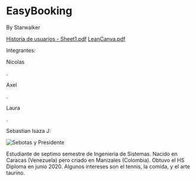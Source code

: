 # EasyBooking
By Starwalker

[Historia de usuarios - Sheet1.pdf](https://github.com/Intro-CompuMovil/EasyBooking/files/14240234/Historia.de.usuarios.-.Sheet1.pdf)
[LeanCanva.pdf](https://github.com/Intro-CompuMovil/EasyBooking/files/14240237/LeanCanva.pdf)

Integrantes: 

Nicolas




.

Axel




.

Laura




.

Sebastian Isaza J:


![Sebotas y Presidente](https://github.com/Intro-CompuMovil/EasyBooking/assets/77295506/d8fa4152-4bee-4042-85a7-d9c5e25495e5)

Estudiante de septimo semestre de Ingenieria de Sistemas. Nacido en Caracas (Venezuela) pero criado en Manizales (Colombia). Obtuvo el HS Diploma en junio 2020. Algunos intereses son el tennis, la comida, y el arte taurino. 

